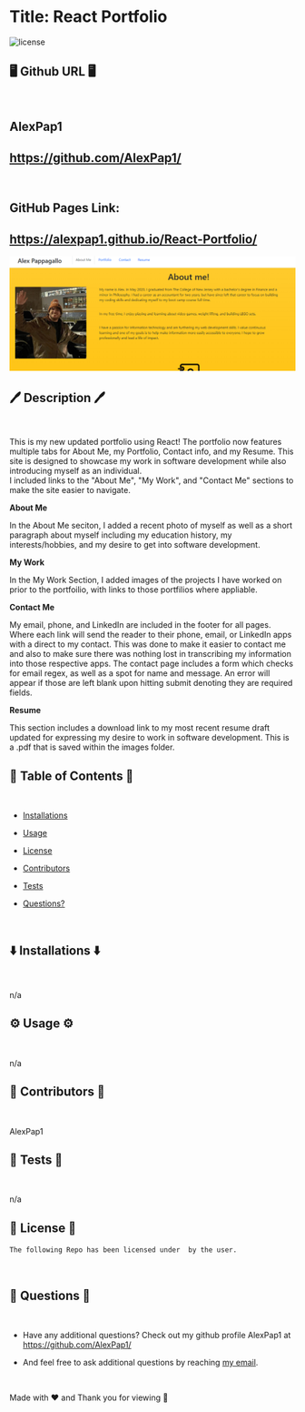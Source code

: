 # Title: React Portfolio

![license](https://img.shields.io/badge/License--blue.svg)

## 🖥️ Github URL 🖥️
<br />

## AlexPap1
## https://github.com/AlexPap1/
<br />

## GitHub Pages Link:
## https://alexpap1.github.io/React-Portfolio/

![](src/components/pages/images/Screenshot%202022-07-26%20220544.png)
<br />

## 🖊️ Description 🖊️
<br />

This is my new updated portfolio using React! The portfolio now features multiple tabs for About Me, my Portfolio, Contact info, and my Resume. This site is designed to showcase my work in software development while also introducing myself as an individual.
<br />
I included links to the "About Me", "My Work", and "Contact Me" sections to make the site easier to navigate.

**About Me**

In the About Me seciton, I added a recent photo of myself as well as a short paragraph about myself including my education history, my interests/hobbies, and my desire to get into software development.

**My Work**

In the My Work Section, I added images of the projects I have worked on prior to the portfoilio, with links to those portfilios where appliable.

**Contact Me**

My email, phone, and LinkedIn are included in the footer for all pages. Where each link will send the reader to their phone, email, or LinkedIn apps with a direct to my contact. This was done to make it easier to contact me and also to make sure there was nothing lost in transcribing my information into those respective apps. The contact page includes a form which checks for email regex, as well as a spot for name and message. An error will appear if those are left blank upon hitting submit denoting they are required fields.

**Resume**

This section includes a download link to my most recent resume draft updated for expressing my desire to work in software development. This is a .pdf that is saved within the images folder.
<br />

## 📜 Table of Contents 📜
<br />

* [Installations](#⬇️-installations-⬇️)
* [Usage](#⚙️-usage-⚙️)

* [License](#👮-license-👮)

* [Contributors](#🤝-contributors-🤝)
* [Tests](#👾-tests-👾)
* [Questions?](#🤔-questions-🤔)
<br />

## ⬇️ Installations ⬇️
<br />

n/a
<br />

## ⚙️ Usage ⚙️
<br />

n/a
<br />

## 🤝 Contributors 🤝
<br />

AlexPap1
<br />

## 👾 Tests 👾
<br />

n/a
<br />

## 👮 License 👮
    
    The following Repo has been licensed under  by the user.
<br />

## 🤔 Questions 🤔
<br />

* Have any additional questions? Check out my github profile AlexPap1 at https://github.com/AlexPap1/

* And feel free to ask additional questions by reaching [my email](mailto:arpappagallo@gmail.com).
<br />

Made with ❤️ and Thank you for viewing 🤝


